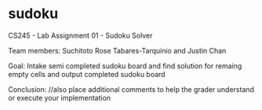 # sudoku
CS245 - Lab Assignment 01 - Sudoku Solver

Team members: Suchitoto Rose Tabares-Tarquinio and Justin Chan

Goal: Intake semi completed sudoku board and find solution for remaing empty cells and output completed sudoku board


Conclusion: //also place additional comments to
help the grader understand or execute your implementation